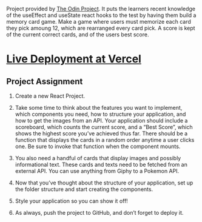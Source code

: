 Project provided by [The Odin Project](https://www.theodinproject.com/lessons/node-path-react-new-memory-card). It puts the learners recent knowledge of the useEffect and useState react hooks to the test by having them build a memory card game. Make a game where users must memorize each card they pick amoung 12, which are rearranged every card pick. A score is kept of the current correct cards, and of the users best score.

# [Live Deployment at Vercel](https://memory-card-snowy-eight.vercel.app/)

## Project Assignment
1. Create a new React Project.

2. Take some time to think about the features you want to implement, which components you need, how to structure your application, and how to get the images from an API. Your application should include a scoreboard, which counts the current score, and a “Best Score”, which shows the highest score you’ve achieved thus far. There should be a function that displays the cards in a random order anytime a user clicks one. Be sure to invoke that function when the component mounts.

3. You also need a handful of cards that display images and possibly informational text. These cards and texts need to be fetched from an external API. You can use anything from Giphy to a Pokemon API.

4. Now that you’ve thought about the structure of your application, set up the folder structure and start creating the components.

5. Style your application so you can show it off!

6. As always, push the project to GitHub, and don’t forget to deploy it.
